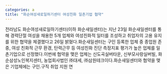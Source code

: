 ```yaml
---
categories: a
title: "화순여성새로일하기센터 여성친화 일촌기업 협약"
---
```

전라남도 화순여성새로일하기센터(이하 화순새일센터)는 지난 23일 화순새일센터를 통해 경력단절 여성을 채용한 5개 업체와 여성친화적 일터를 조성하고 취업자의 고용 유지를 위한 협약을 체결했다고 26일 밝혔다.화순새일센터는 구인 등록한 업체 중 종업원 존중, 여성 친화적 근무 환경, 탄력근무 등 여성친화 진단 측정지표 평가가 높은 업체를 일촌기업으로 선정했다.이번에 협약을 맺은 업체는 신도곡실버타운, 신부모사랑실버빌, 화순삼성노인복지센터, 농업회사법인 ㈜대세, ㈜삼원테크이다.화순새일센터와 협약을 맺은 기업체에는 구인․구직 취업 지원 연
